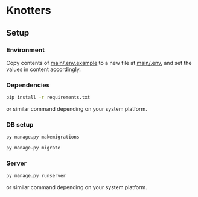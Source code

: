 # Knotters

## Setup

### Environment

Copy contents of [main/.env.example](main/.env.example) to a new file at [main/.env](main/.env), and set the values in content accordingly.

### Dependencies

```bash
pip install -r requirements.txt
```

or similar command depending on your system platform.

### DB setup

```bash
py manage.py makemigrations
```

```bash
py manage.py migrate
```

### Server

```bash
py manage.py runserver
```

or similar command depending on your system platform.

